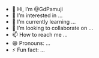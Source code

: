 - 👋 Hi, I’m @GdPamuji
- 👀 I’m interested in ...
- 🌱 I’m currently learning ...
- 💞️ I’m looking to collaborate on ...
- 📫 How to reach me ...
- 😄 Pronouns: ...
- ⚡ Fun fact: ...

<!---
GdPamuji/GdPamuji is a ✨ special ✨ repository because its `README.md` (this file) appears on your GitHub profile.
You can click the Preview link to take a look at your changes.
--->
